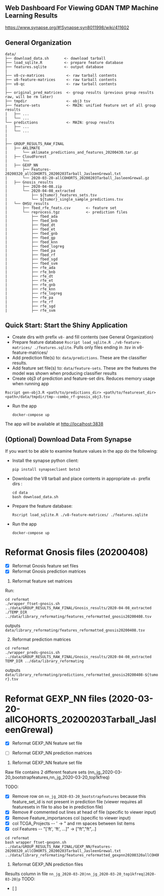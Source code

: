 ## Web Dashboard For Viewing GDAN TMP Machine Learning Results
https://www.synapse.org/#!Synapse:syn8011998/wiki/411602

## General Organization

```
data/
├── download_data.sh       <- download tarball
├── load_sqlite.R          <- prepare feature database
├── features.sqlite        <- output database
|
├── v8-cv-matrices          <- raw tarball contents
├── v8-feature-matrices     <- raw tarball contents
├── v8-qc                   <- raw tarball contents
|
├── original_pred_matrices  <- group results (previous group results raw, will be rm later)
├── tmpdir                  <- obj3 tsv
├── feature-sets            <- MAIN: unified feature set of all group results
|   ├── ...
|   └── ...
└── predictions             <- MAIN: group results
|   ├── ...
|   └── ...
|   
|
├── GROUP_RESULTS_RAW_FINAL
|   ├── AKLIMATE
|       └── aklimate_predictions_and_features_20200430.tar.gz
|   ├── CloudForest
|       └──
|   ├── GEXP_NN
|       ├── Features-20200320_allCOHORTS_20200203Tarball_JasleenGrewal.txt
|       └── 2020-03-20-allCOHORTS_20200203Tarball_JasleenGrewal.gz
|   ├── Gnosis_results
|       ├── 2020-04-08.zip
|       └── 2020-04-08_extracted
|           ├── ${tumor}_features_sets.tsv
|           └── ${tumor}_single_sample_predictions.tsv
|   └── OHSU_results
|       ├── fbed_rfe_feats.csv       <- feature set
|       └── reprocess.tgz            <- prediction files
|           ├── fbed_ada
|           ├── fbed_bnb
|           ├── fbed_dt
|           ├── fbed_et
|           ├── fbed_gnb
|           ├── fbed_gp
|           ├── fbed_knn
|           ├── fbed_logreg
|           ├── fbed_pa
|           ├── fbed_rf
|           ├── fbed_sgd
|           ├── fbed_svm
|           ├── rfe_ada
|           ├── rfe_bnb
|           ├── rfe_dt
|           ├── rfe_et
|           ├── rfe_gnb
|           ├── rfe_knn
|           ├── rfe_logreg
|           ├── rfe_pa
|           ├── rfe_rf
|           ├── rfe_sgd
|           ├── rfe_svm
```

## Quick Start: Start the Shiny Application

- Create dirs with prefix `v8-` and fill contents (see General Organization)
- Prepare feature database `Rscript load_sqlite.R ./v8-feature-matrices/ ./features.sqlite`. Pulls only files ending in .tsv in v8-feature-matrices/
- Add prediction file(s) to: `data/predictions`. These are the classifier results.
- Add feature set file(s) to: `data/feature-sets`. These are the features the model was shown when producing classifier results
- Create obj3 of prediction and feature-set dirs. Reduces memory usage when running app
```
Rscript gen-obj3.R <path/to/predictions_dir> <path/to/featureset_dir> <path>/data/tmpdir/tmp--combo_rf-gnosis_obj3.tsv
```

- Run the app

  ```
  docker-compose up
  ```

The app will be available at [http://localhost:3838](http://localhost:3838)

## (Optional) Download Data From Synapse

If you want to be able to examine feature values in the app do the following:

- Install the synapse python client:
  ```
  pip install synapseclient boto3
  ```
- Download the V8 tarball and place contents in appropriate `v8-` prefix dirs :

  ```
  cd data
  bash download_data.sh
  ```

- Prepare the feature database:

  ```
  Rscript load_sqlite.R ./v8-feature-matrices/ ./features.sqlite
  ```

- Run the app

  ```
  docker-compose up
  ```

# Reformat Gnosis files (20200408)

- [x] Reformat Gnosis feature set files
- [x] Reformat Gnosis prediction matrices

1. Reformat feature set matrices

Run:

```
cd reformat
./wrapper_ftset-gnosis.sh ../data/GROUP_RESULTS_RAW_FINAL/Gnosis_results/2020-04-08_extracted ./TEMP_DIR ../data/library_reformating/features_reformatted_gnosis20200408.tsv
```
outputs `data/library_reformating/features_reformatted_gnosis20200408.tsv`


 2. Reformat prediction matrices

```
cd reformat
./wrapper_preds-gnosis.sh ../data/GROUP_RESULTS_RAW_FINAL/Gnosis_results/2020-04-08_extracted TEMP_DIR ../data/library_reformating
```

outputs `data/library_reformating/predictions_reformatted_gnosis20200408-${tumor}.tsv`

# Reformat GEXP_NN files (2020-03-20-allCOHORTS_20200203Tarball_JasleenGrewal)

- [x] Reformat GEXP_NN feature set file
- [ ] Reformat GEXP_NN prediction matrices


1. Reformat GEXP_NN feature set file

Raw file contains 2 different feature sets (nn_jg_2020-03-20_bootstrapfeatures,nn_jg_2020-03-20_top1kfreq)

TODO:
- [x] Remove row on `nn_jg_2020-03-20_bootstrapfeatures` because this feature_set_id is not present in prediction file (viewer requires all featuresets in file to also be in prediction file)
- [x] Remove # commented out lines at head of file (specific to viewer input)
- [x] Remove Feature_importances col (specific to viewer input)
- [x] col TCGA_Projects -- ' -> " and rm spaces between list items
- [x] col Features -- "['ft', 'ft', ...]" -> ["ft","ft",..]

```
cd reformat
bash wrapper_ftset-gexpnn.sh ../data/GROUP_RESULTS_RAW_FINAL/GEXP_NN/Features-20200320_allCOHORTS_20200203Tarball_JasleenGrewal.txt ../data/library_reformating/features_reformatted_gexpnn20200320allCOHORTS.tsv
```

1. Reformat GEXP_NN prediction files

Results column in file `nn_jg_2020-03-20|nn_jg_2020-03-20_top1kfreq|2020-03-20|p`
TODO:
- [ ]
